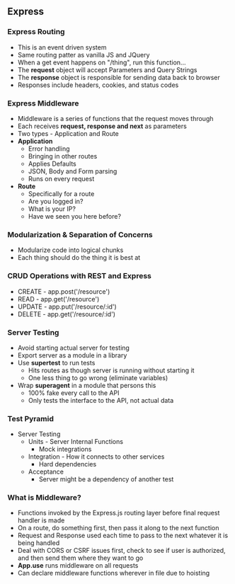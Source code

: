 ## Express

### Express Routing

- This is an event driven system
- Same routing patter as vanilla JS and JQuery
- When a get event happens on "/thing", run this function...
- The **request** object will accept Parameters and Query Strings
- The **response** object is responsible for sending data back to browser
- Responses include headers, cookies, and status codes

### Express Middleware

- Middleware is a series of functions that the request moves through
- Each receives **request, response and next** as parameters
- Two types - Application and Route
- **Application**
  - Error handling
  - Bringing in other routes
  - Applies Defaults
  - JSON, Body and Form parsing
  - Runs on every request
- **Route**
  - Specifically for a route
  - Are you logged in?
  - What is your IP?
  - Have we seen you here before?

### Modularization & Separation of Concerns

- Modularize code into logical chunks
- Each thing should do the thing it is best at

### CRUD Operations with REST and Express

- CREATE - app.post('/resource')
- READ - app.get('/resource')
- UPDATE - app.put('/resource/:id')
- DELETE - app.get('/resource/:id')

### Server Testing

- Avoid starting actual server for testing
- Export server as a module in a library
- Use **supertest** to run tests
  - Hits routes as though server is running without starting it
  - One less thing to go wrong (eliminate variables)
- Wrap **superagent** in a module that persons this
  - 100% fake every call to the API
  - Only tests the interface to the API, not actual data

### Test Pyramid

- Server Testing
  - Units - Server Internal Functions
    - Mock integrations
  - Integration - How it connects to other services
    - Hard dependencies
  - Acceptance
    - Server might be a dependency of another test

### What is Middleware?

- Functions invoked by the Express.js routing layer before final request handler is made
- On a route, do something first, then pass it along to the next function
- Request and Response used each time to pass to the next whatever it is being handled
- Deal with CORS or CSRF issues first, check to see if user is authorized, and then send them where they want to go
- **App.use** runs middleware on all requests
- Can declare middleware functions wherever in file due to hoisting
